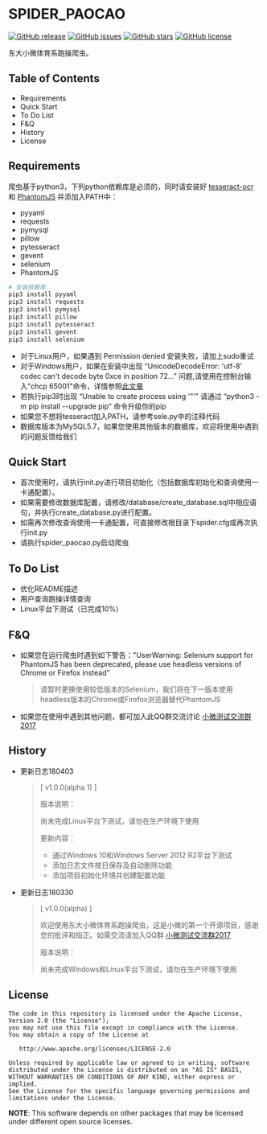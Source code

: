 # SPIDER_PAOCAO

[![GitHub release](https://img.shields.io/badge/version-v1.0.0(alpha%201)-brightgreen.svg)](https://github.com/seuxw/spider_paocao)
[![GitHub issues](https://img.shields.io/github/issues/seuxw/spider_paocao.svg)](https://github.com/seuxw/spider_paocao/issues)
[![GitHub stars](https://img.shields.io/github/stars/seuxw/spider_paocao.svg)](https://github.com/seuxw/spider_paocao/stargazers)
[![GitHub license](https://img.shields.io/github/license/seuxw/spider_paocao.svg)](https://github.com/seuxw/spider_paocao/blob/master/LICENSE)

东大小微体育系跑操爬虫。

## Table of Contents

+ Requirements
+ Quick Start
+ To Do List
+ F&Q
+ History
+ License

## Requirements

爬虫基于python3，下列python依赖库是必须的，同时请安装好 [tesseract-ocr]("https://github.com/tesseract-ocr/tesseract/wiki") 和 [PhantomJS]("http://phantomjs.org/download.html") 并添加入PATH中：

+ pyyaml
+ requests
+ pymysql
+ pillow
+ pytesseract
+ gevent
+ selenium
+ PhantomJS

```bash
# 安装依赖库
pip3 install pyyaml
pip3 install requests
pip3 install pymysql
pip3 install pillow
pip3 install pytesseract
pip3 install gevent
pip3 install selenium
```

+ 对于Linux用户，如果遇到 Permission denied 安装失败，请加上sudo重试
+ 对于Windows用户，如果在安装中出现 “UnicodeDecodeError: 'utf-8' codec can't decode byte 0xce in position 72...” 问题,请使用在控制台输入"chcp 65001"命令，详情参照[此文章]("http://blog.csdn.net/zhyh1435589631/article/details/51303756")
+ 若执行pip3时出现 “Unable to create process using '"'” 请通过 “python3 -m pip install --upgrade pip” 命令升级你的pip
+ 如果您不想将tesseract加入PATH，请参考sele.py中的注释代码
+ 数据库版本为MySQL5.7，如果您使用其他版本的数据库，欢迎将使用中遇到的问题反馈给我们

## Quick Start

+ 首次使用时，请执行init.py进行项目初始化（包括数据库初始化和查询使用一卡通配置）。
+ 如果需要修改数据库配置，请修改/database/create_database.sql中相应语句，并执行create_database.py进行配置。
+ 如需再次修改查询使用一卡通配置，可直接修改根目录下spider.cfg或再次执行init.py
+ 请执行spider_paocao.py启动爬虫

## To Do List

+ 优化README描述
+ 用户查询跑操详情查询
+ Linux平台下测试（已完成10%）

## F&Q

+ 如果您在运行爬虫时遇到如下警告："UserWarning: Selenium support for PhantomJS has been deprecated, please use headless versions of Chrome or Firefox instead"
  > 请暂时更换使用较低版本的Selenium，我们将在下一版本使用headless版本的Chrome或Firefox浏览器替代PhantomJS
+ 如果您在使用中遇到其他问题，都可加入此QQ群交流讨论 [小微测试交流群2017]("https://jq.qq.com/?_wv=1027&k=57ZMWxY")

## History

+ 更新日志180403
  > [ v1.0.0(alpha 1) ]
  >
  > 版本说明：
  >
  > 尚未完成Linux平台下测试，请勿在生产环境下使用
  >
  > 更新内容：
  >
  > + 通过Windows 10和Windows Server 2012 R2平台下测试
  > + 添加日志文件按日保存及自动删除功能
  > + 添加项目初始化环境并创建配置功能

+ 更新日志180330
  > [ v1.0.0(alpha) ]
  >
  > 欢迎使用东大小微体育系跑操爬虫，这是小微的第一个开源项目，感谢您的批评和指正。如需交流请加入QQ群 [小微测试交流群2017]("https://jq.qq.com/?_wv=1027&k=57ZMWxY")
  >
  > 版本说明：
  >
  > 尚未完成Windows和Linux平台下测试，请勿在生产环境下使用

## License

    The code in this repository is licensed under the Apache License, Version 2.0 (the "License");
    you may not use this file except in compliance with the License.
    You may obtain a copy of the License at

       http://www.apache.org/licenses/LICENSE-2.0

    Unless required by applicable law or agreed to in writing, software
    distributed under the License is distributed on an "AS IS" BASIS,
    WITHOUT WARRANTIES OR CONDITIONS OF ANY KIND, either express or implied.
    See the License for the specific language governing permissions and
    limitations under the License.

**NOTE**: This software depends on other packages that may be licensed under different open source licenses.